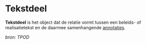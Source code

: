 # Tekstdeel

**Tekstdeel** is het object dat de relatie vormt tussen een beleids- of realisatietekst en de daarmee samenhangende [annotaties](#begrip-annotatie-annoteren).

*bron: TPOD*
